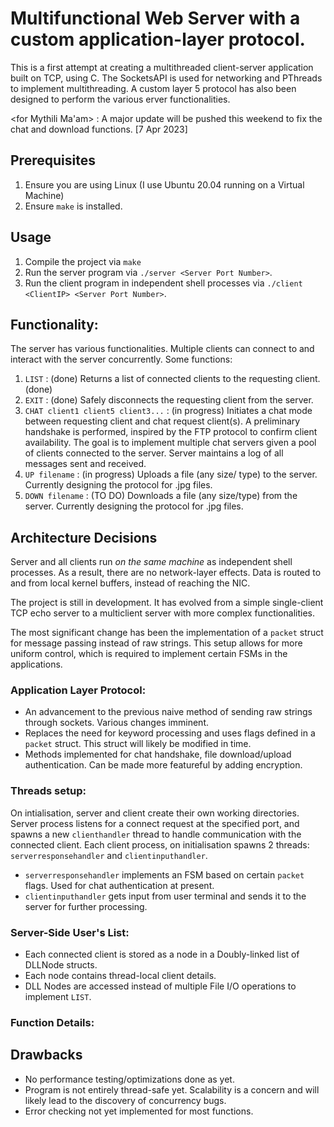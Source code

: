 # Multifunctional Web Server with a custom application-layer protocol.

This is a first attempt at creating a multithreaded client-server application built on TCP, using C. The SocketsAPI is used for networking and PThreads to implement multithreading. A custom layer 5 protocol has also been designed to perform the various erver functionalities.

<for Mythili Ma'am> : A major update will be pushed this weekend to fix the chat and download functions. [7 Apr 2023]

## Prerequisites
1. Ensure you are using Linux (I use Ubuntu 20.04 running on a Virtual Machine)
2. Ensure ```make``` is installed.

## Usage
1. Compile the project via ```make```
2. Run the server program via ```./server <Server Port Number>```.
3. Run the client program in independent shell processes via ```./client <ClientIP> <Server Port Number>```.

## Functionality:
The server has various functionalities. Multiple clients can connect to and interact with the server concurrently. 
Some functions:
1. ```LIST``` : (done) Returns a list of connected clients to the requesting client. (done)
2. ```EXIT``` : (done) Safely disconnects the requesting client from the server.
3. ```CHAT client1 client5 client3...``` : (in progress) Initiates a chat mode between requesting client and chat request client(s). A preliminary handshake is performed, inspired by the FTP protocol to confirm client availability. The goal is to implement multiple chat servers given a pool of clients connected to the server. Server maintains a log of all messages sent and received.
4. ```UP filename```   : (in progress) Uploads a file (any size/ type) to the server. Currently designing the protocol for .jpg files.
5. ```DOWN filename``` : (TO DO) Downloads a file (any size/type) from the server. Currently designing the protocol for .jpg files.

## Architecture Decisions
Server and all clients run _on the same machine_ as independent shell processes. As a result, there are no network-layer effects. Data is routed to and from local kernel buffers, instead of reaching the NIC.

The project is still in development. It has evolved from a simple single-client TCP echo server to a multiclient server with more complex functionalities. 

The most significant change has been the implementation of a ```packet``` struct for message passing instead of raw strings. This setup allows for more uniform control, which is required to implement certain FSMs in the applications.


### Application Layer Protocol:
- An advancement to the previous naive method of sending raw strings through sockets. Various changes imminent.
- Replaces the need for keyword processing and uses flags defined in a  ```packet``` struct. This struct will likely be modified in time.
- Methods implemented for chat handshake, file download/upload authentication. Can be made more featureful by adding encryption.

### Threads setup:

On intialisation, server and client create their own working directories. 
Server process listens for a connect request at the specified port, and spawns a new ```clienthandler``` thread to handle communication with the connected client.
Each client process, on initialisation spawns 2 threads: ```serverresponsehandler``` and ```clientinputhandler```. 
- ```serverresponsehandler``` implements an FSM based on certain ```packet``` flags. Used for chat authentication at present.
- ```clientinputhandler``` gets input from user terminal and sends it to the server for further processing.

### Server-Side User's List:
 - Each connected client is stored as a node in a Doubly-linked list of DLLNode structs.
 - Each node contains thread-local client details.
 - DLL Nodes are accessed instead of multiple File I/O operations to implement ```LIST```.


### Function Details:


## Drawbacks
- No performance testing/optimizations done as yet. 
- Program is not entirely thread-safe yet. Scalability is a concern and will likely lead to the discovery of concurrency bugs.
- Error checking not yet implemented for most functions.


